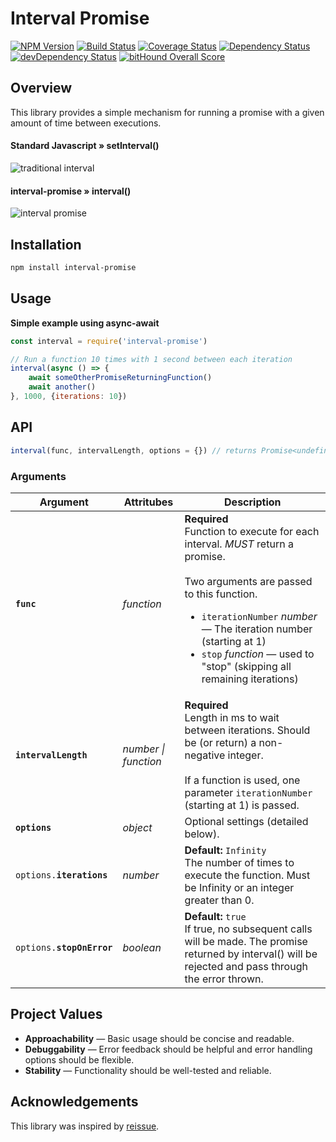 # Interval Promise

[![NPM Version](https://img.shields.io/npm/v/interval-promise.svg)](https://npmjs.org/package/interval-promise)
[![Build Status](https://travis-ci.org/andyfleming/interval-promise.svg?branch=master)](https://travis-ci.org/andyfleming/interval-promise)
[![Coverage Status](https://coveralls.io/repos/github/andyfleming/interval-promise/badge.svg?branch=master)](https://coveralls.io/github/andyfleming/interval-promise?branch=master)
[![Dependency Status](https://david-dm.org/andyfleming/interval-promise.svg)](https://david-dm.org/andyfleming/interval-promise)
[![devDependency Status](https://david-dm.org/andyfleming/interval-promise/dev-status.svg)](https://david-dm.org/andyfleming/interval-promise#info=devDependencies)
[![bitHound Overall Score](https://www.bithound.io/github/andyfleming/interval-promise/badges/score.svg)](https://www.bithound.io/github/andyfleming/interval-promise)

## Overview

This library provides a simple mechanism for running a promise with a given amount of time between executions.

#### Standard Javascript » setInterval()

![traditional interval](https://user-images.githubusercontent.com/721038/33246371-9d0a6e56-d2c8-11e7-9787-cd67354c9f38.png)

#### interval-promise » interval()

![interval promise](https://user-images.githubusercontent.com/721038/33246370-9cf05a20-d2c8-11e7-816c-744ee6b5a094.png)


## Installation

```bash
npm install interval-promise
```

## Usage

**Simple example using async-await**

```javascript
const interval = require('interval-promise')

// Run a function 10 times with 1 second between each iteration
interval(async () => {
    await someOtherPromiseReturningFunction()
    await another()
}, 1000, {iterations: 10})
```

## API

```javascript
interval(func, intervalLength, options = {}) // returns Promise<undefined>
```

### Arguments

<table>
    <thead>
        <tr>
            <th>Argument</th>
            <th>Attritubes</th>
            <th>Description</th>
        </tr>
    </thead>
    <tbody>
        <tr>
            <td><code><b>func</b></code></td>
            <td><i>function</i></td>
            <td><b>Required</b><br>Function to execute for each interval. <i>MUST</i> return a promise.<br><br>Two arguments are passed to this function.
                <ul>
                    <li><code>iterationNumber</code> <i>number</i> — The iteration number (starting at 1)</li>
                    <li><code>stop</code> <i>function</i> — used to "stop" (skipping all remaining iterations)</li>
                </ul>
            </td>
        </tr>
        <tr>
            <td><code><b>intervalLength</b></code></td>
            <td><i>number | function</i></td>
            <td><b>Required</b><br>Length in ms to wait between iterations. Should be (or return) a non-negative integer.<br><br>If a function is used, one parameter <code>iterationNumber</code> (starting at 1) is passed.</td>
        </tr>
        <tr>
            <td><code><b>options</b></code></td>
            <td><i>object</i></td>
            <td>Optional settings (detailed below).
        <tr>
            <td><code>options.<b>iterations</b></code></td>
            <td><i>number</i></td>
            <td><b>Default: </b><code>Infinity</code><br>The number of times to execute the function. Must be Infinity or an integer greater than 0.</td>
        </tr>
        <tr>
            <td><code>options.<b>stopOnError</b></code></td>
            <td><i>boolean</i></td>
            <td><b>Default: </b><code>true</code><br>If true, no subsequent calls will be made. The promise returned by interval() will be rejected and pass through the error thrown.</td> 
        </tr>
    </tbody>
</table>

## Project Values

* **Approachability** — Basic usage should be concise and readable.
* **Debuggability** — Error feedback should be helpful and error handling options should be flexible.
* **Stability** — Functionality should be well-tested and reliable.

## Acknowledgements

This library was inspired by [reissue](https://github.com/DonutEspresso/reissue).
